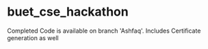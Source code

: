 # buet_cse_hackathon

Completed Code is available on branch 'Ashfaq'.
Includes Certificate generation as well
